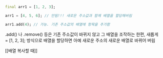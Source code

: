 ```dart
final arr1 = [1, 2, 3];

arr1 = [4, 5, 6]; // 안됨!!! 새로운 주소값과 함께 배열을 할당해버림

arr1.add(4); // 가능. 기존 주소값의 배열에 항목을 추가함
```

.add() 나 .remove() 등은 기존 주소값이 바뀌지 않고 그 배열을 조작하는 한편, 새롭게 = [1, 2, 3]; 방식으로 배열을 할당하면 아예 새로운 주소의 새로운 배열로 바뀌어 버림

[[배열 복사할 때]]
